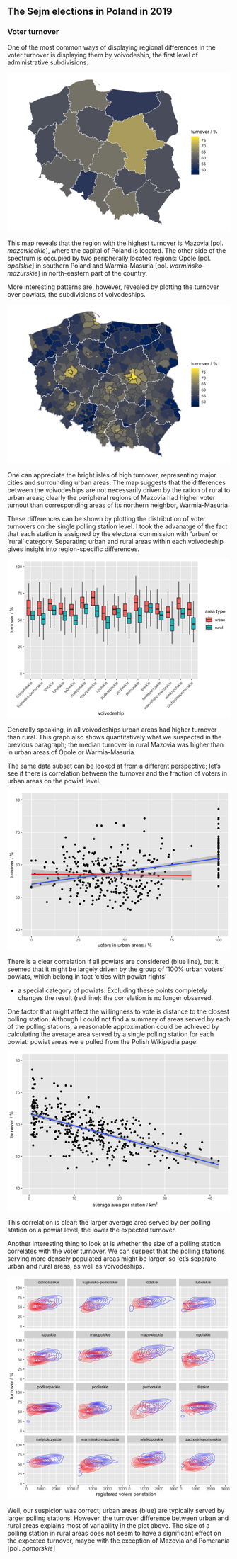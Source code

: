 The Sejm elections in Poland in 2019
------------------------------------

### Voter turnover

One of the most common ways of displaying regional differences in the
voter turnover is displaying them by voivodeship, the first level of
administrative subdivisions.

![](turnover_files/figure-markdown_strict/unnamed-chunk-3-1.png)

This map reveals that the region with the highest turnover is Mazovia
\[pol. *mazowieckie*\], where the capital of Poland is located. The
other side of the spectrum is occupied by two peripherally located
regions: Opole \[pol. *opolskie*\] in southern Poland and Warmia-Masuria
\[pol. *warmińsko-mazurskie*\] in north-eastern part of the country.

More interesting patterns are, however, revealed by plotting the
turnover over powiats, the subdivisions of voivodeships.

![](turnover_files/figure-markdown_strict/unnamed-chunk-4-1.png)

One can appreciate the bright isles of high turnover, representing major
cities and surrounding urban areas. The map suggests that the
differences between the voivodeships are not necessarily driven by the
ration of rural to urban areas; clearly the peripheral regions of
Mazovia had higher voter turnout than corresponding areas of its
northern neighbor, Warmia-Masuria.

These differences can be shown by plotting the distribution of voter
turnovers on the single polling station level. I took the advanatge of
the fact that each station is assigned by the electoral commission with
‘urban’ or ‘rural’ category. Separating urban and rural areas within
each voivodeship gives insight into region-specific differences.

![](turnover_files/figure-markdown_strict/unnamed-chunk-5-1.png)

Generally speaking, in all voivodeships urban areas had higher turnover
than rural. This graph also shows quantitatively what we suspected in
the previous paragraph; the median turnover in rural Mazovia was higher
than in urban areas of Opole or Warmia-Masuria.

The same data subset can be looked at from a different perspective;
let’s see if there is correlation between the turnover and the fraction
of voters in urban areas on the powiat level.

![](turnover_files/figure-markdown_strict/unnamed-chunk-6-1.png)

There is a clear correlation if all powiats are considered (blue line),
but it seemed that it might be largely driven by the group of ‘100%
urban voters’ powiats, which belong in fact ‘cities with powiat rights’
- a special category of powiats. Excluding these points completely
changes the result (red line): the correlation is no longer observed.

One factor that might affect the willingness to vote is distance to the
closest polling station. Although I could not find a summary of areas
served by each of the polling stations, a reasonable approximation could
be achieved by calculating the average area served by a single polling
station for each powiat: powiat areas were pulled from the Polish
Wikipedia page.

![](turnover_files/figure-markdown_strict/unnamed-chunk-7-1.png)

This correlation is clear: the larger average area served by per polling
station on a powiat level, the lower the expected turnover.

Another interesting thing to look at is whether the size of a polling
station correlates with the voter turnover. We can suspect that the
polling stations serving more densely populated areas might be larger,
so let’s separate urban and rural areas, as well as voivodeships.

![](turnover_files/figure-markdown_strict/unnamed-chunk-8-1.png)

Well, our suspicion was correct; urban areas (blue) are typically served
by larger polling stations. However, the turnover difference between
urban and rural areas explains most of variability in the plot above.
The size of a polling station in rural areas does not seem to have a
significant effect on the expected turnover, maybe with the exception of
Mazovia and Pomerania \[pol. *pomorskie*\]
